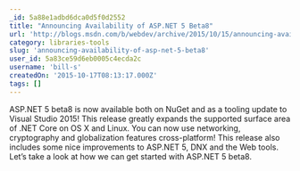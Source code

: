 ```yaml
---
_id: 5a88e1adbd6dca0d5f0d2552
title: "Announcing Availability of ASP.NET 5 Beta8"
url: 'http://blogs.msdn.com/b/webdev/archive/2015/10/15/announcing-availability-of-asp-net-5-beta8.aspx'
category: libraries-tools
slug: 'announcing-availability-of-asp-net-5-beta8'
user_id: 5a83ce59d6eb0005c4ecda2c
username: 'bill-s'
createdOn: '2015-10-17T08:13:17.000Z'
tags: []
---
```


ASP.NET 5 beta8 is now available both on NuGet and as a tooling update to Visual Studio 2015! This release greatly expands the supported surface area of .NET Core on OS X and Linux. You can now use networking, cryptography and globalization features cross-platform! This release also includes some nice improvements to ASP.NET 5, DNX and the Web tools. Let’s take a look at how we can get started with ASP.NET 5 beta8.
